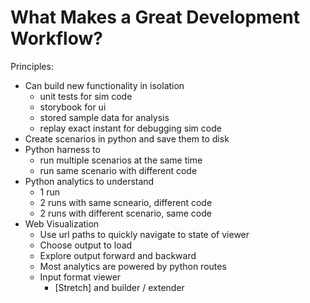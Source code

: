 # What Makes a Great Development Workflow?

Principles:
- Can build new functionality in isolation
    - unit tests for sim code
    - storybook for ui 
    - stored sample data for analysis
    - replay exact instant for debugging sim code 
- Create scenarios in python and save them to disk
- Python harness to 
    - run multiple scenarios at the same time 
    - run same scenario with different code 
- Python analytics to understand 
    - 1 run
    - 2 runs with same scneario, different code 
    - 2 runs with different scenario, same code
- Web Visualization 
    - Use url paths to quickly navigate to state of viewer
    - Choose output to load 
    - Explore output forward and backward
    - Most analytics are powered by python routes 
    - Input format viewer 
        - [Stretch] and builder / extender

